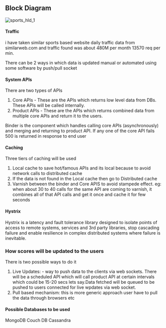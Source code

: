## Block Diagram

![sports_hld_1](https://user-images.githubusercontent.com/29543196/202840107-0656b946-14d7-4198-b881-626f46e8b0a4.jpg)

#### Traffic

i have taken similar sports based website daily traffic data from similarweb.com and traffic found was about 480M per month 13570 req per min.

There can be 2 ways in which data is updated manual or automated using some software by push/pull socket

#### System APIs

There are two types of APIs

1. Core APIs - These are the APIs which returns low level data from DBs. These APIs will be called internally.
2. Product APIs - These are the APIs which returns combined data from multiple core APIs and return it to the users.

Binder is the component which handles calling core APIs (asynchronously) and merging and returning to product API.
If any one of the core API fails 500 is returned in response to end user

#### Caching

Three tiers of caching will be used

1. Local cache to save hot/famous APIs and its local because to avoid network calls to distributed cache
2. If the data is not found in the Local cache then go to Distributed cache
3. Varnish between the binder and Core APIS to avoid stampede effect. eg: when about 30 to 40 calls for the same API are coming to varnish, it combines all of that API calls and get it once and cache it for few seconds

#### Hystrix

Hystrix is a latency and fault tolerance library designed to isolate points of access to remote systems, services and 3rd party libraries, stop cascading failure and enable resilience in complex distributed systems where failure is inevitable.

### How scores will be updated to the users

There is two possible ways to do it

1. Live Updates: - way to push data to the clients via web sockets. There will be a scheduled API which will call product API at certain intervals which could be 15-20 secs lets say.Data fetched will be queued to be pushed to users connected for live wpdates via web socket.
2. Pull based mechanism: this is more generic approach user have to pull the data through browsers etc

#### Possible Databases to be used

MongoDB
Couch DB
Cassandra
